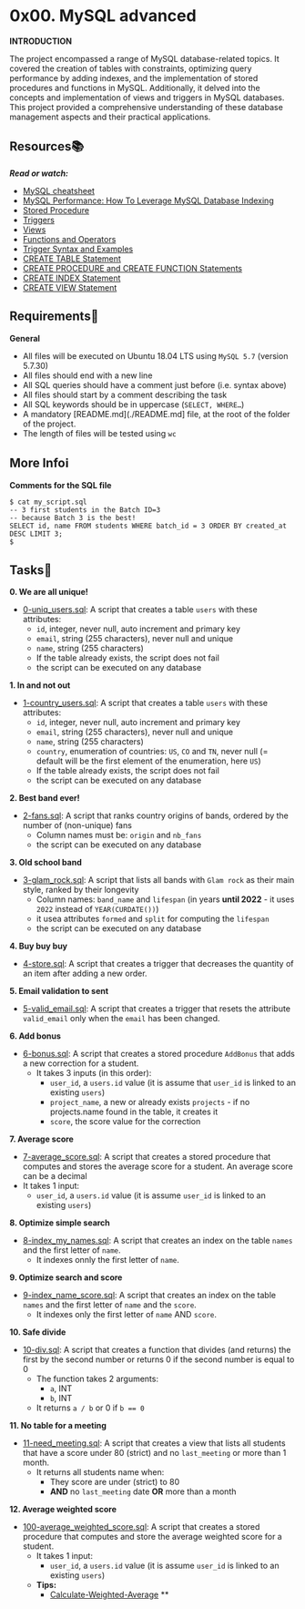 # 0x00. MySQL advanced

**INTRODUCTION**

The project encompassed a range of MySQL database-related topics. It covered the creation of tables with constraints, optimizing query performance by adding indexes, and the implementation of stored procedures and functions in MySQL.
Additionally, it delved into the concepts and implementation of views and triggers in MySQL databases. This project provided a comprehensive understanding of these database management aspects and their practical applications.

## Resources:books:
***Read or watch:***
- [MySQL cheatsheet](https://devhints.io/mysql)
- [MySQL Performance: How To Leverage MySQL Database Indexing](https://www.liquidweb.com/kb/mysql-optimization-how-to-leverage-mysql-database-indexing/)
- [Stored Procedure](https://www.w3resource.com/mysql/mysql-procedure.php)
- [Triggers](https://www.w3resource.com/mysql/mysql-triggers.php)
- [Views](https://www.w3resource.com/mysql/mysql-views.php)
- [Functions and Operators](https://dev.mysql.com/doc/refman/5.7/en/functions.html)
- [Trigger Syntax and Examples](https://dev.mysql.com/doc/refman/5.7/en/trigger-syntax.html)
- [CREATE TABLE Statement](https://dev.mysql.com/doc/refman/5.7/en/create-table.html)
- [CREATE PROCEDURE and CREATE FUNCTION Statements](https://dev.mysql.com/doc/refman/5.7/en/create-procedure.html)
- [CREATE INDEX Statement](https://dev.mysql.com/doc/refman/5.7/en/create-index.html)
- [CREATE VIEW Statement](https://dev.mysql.com/doc/refman/5.7/en/create-view.html)

## Requirements:round_pushpin:
**General**
- All files will be executed on Ubuntu 18.04 LTS using `MySQL 5.7` (version 5.7.30)
- All files should end with a new line
- All SQL queries should have a comment just before (i.e. syntax above)
- All files should start by a comment describing the task
- All SQL keywords should be in uppercase (`SELECT, WHERE…`)
- A mandatory [README.md](./README.md] file, at the root of the folder of the project.
- The length of files will be tested using `wc`

## More Info:information_source:

**Comments for the SQL file**
```
$ cat my_script.sql
-- 3 first students in the Batch ID=3
-- because Batch 3 is the best!
SELECT id, name FROM students WHERE batch_id = 3 ORDER BY created_at DESC LIMIT 3;
$
```

## Tasks:page_with_curl:
**0. We are all unique!**
- [0-uniq_users.sql](./0-uniq_users.sql): A script that creates a table `users` with these attributes:
  - `id`, integer, never null, auto increment and primary key
  - `email`, string (255 characters), never null and unique
  - `name`, string (255 characters)
  - If the table already exists, the script does not fail
  - the script can be executed on any database

**1. In and not out**
- [1-country_users.sql](./1-country_users.sql): A script that creates a table `users` with these attributes:
  - `id`, integer, never null, auto increment and primary key
  - `email`, string (255 characters), never null and unique
  - `name`, string (255 characters)
  - `country`, enumeration of countries: `US`, `CO` and `TN`, never null (= default will be the first element of the enumeration, here `US`)
  - If the table already exists, the script does not fail
  - the script can be executed on any database

**2. Best band ever!**
- [2-fans.sql](./2-fans.sql): A script that ranks country origins of bands, ordered by the number of (non-unique) fans
  - Column names must be: `origin` and `nb_fans`
  - the script can be executed on any database

**3. Old school band**
- [3-glam_rock.sql](./3-glam_rock.sql): A script that lists all bands with `Glam rock` as their main style, ranked by their longevity
  - Column names: `band_name` and `lifespan` (in years **until 2022** - it uses `2022` instead of `YEAR(CURDATE())`)
  - it usea attributes `formed` and `split` for computing the `lifespan`
  - the script can be executed on any database

**4. Buy buy buy**
- [4-store.sql](./4-store.sql): A script that creates a trigger that decreases the quantity of an item after adding a new order.

**5. Email validation to sent**
- [5-valid_email.sql](./5-valid_email.sql): A script that creates a trigger that resets the attribute `valid_email` only when the `email` has been changed.

**6. Add bonus**
- [6-bonus.sql](./6-bonus.sql): A script that creates a stored procedure `AddBonus` that adds a new correction for a student.
  - It takes 3 inputs (in this order):
    - `user_id`, a `users.id` value (it is assume that `user_id` is linked to an existing `users`)
    - `project_name`, a new or already exists `projects` - if no projects.name found in the table, it creates it
    - `score`, the score value for the correction

**7. Average score**
- [7-average_score.sql](./7-average_score.sql): A script that creates a stored procedure that computes and stores the average score for a student. An average score can be a decimal
- It takes 1 input:
  - `user_id`, a `users.id` value (it is assume `user_id` is linked to an existing `users`)

**8. Optimize simple search**
- [8-index_my_names.sql](./8-index_my_names.sql): A script that creates an index on the table `names` and the first letter of `name`.
  - It indexes onnly the first letter of `name`.

**9. Optimize search and score**
- [9-index_name_score.sql](./9-index_name_score.sql): A script that creates an index on the table `names` and the first letter of `name` and the `score`.
  - It indexes only the first letter of `name` AND `score`.

**10. Safe divide**
- [10-div.sql](./10-div.sql): A script that creates a function that divides (and returns) the first by the second number or returns 0 if the second number is equal to 0
  - The function takes 2 arguments:
    - `a`, INT
    - `b`, INT
  - It returns `a / b` or 0 if `b == 0`

**11. No table for a meeting**
- [11-need_meeting.sql](./11-need_meeting.sql): A script that creates a view that lists all students that have a score under 80 (strict) and no `last_meeting` or more than 1 month.
  - It returns all students name when:
    - They score are under (strict) to 80
    - **AND** no `last_meeting` date **OR** more than a month

**12. Average weighted score**
- [100-average_weighted_score.sql](./100-average_weighted_score.sql): A script that creates a stored procedure that computes and store the average weighted score for a student.
  - It takes 1 input:
    - `user_id`, a `users.id` value (it is assume `user_id` is linked to an existing `users`)
  - **Tips:**
    - [Calculate-Weighted-Average](https://www.wikihow.com/Calculate-Weighted-Average)
**
